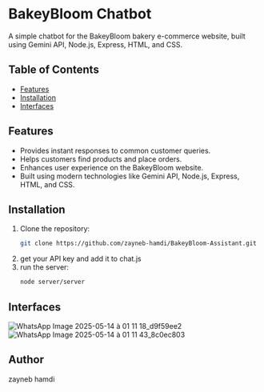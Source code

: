 # BakeyBloom Chatbot

A simple chatbot for the BakeyBloom bakery e-commerce website, built using Gemini API, Node.js, Express, HTML, and CSS.

## Table of Contents
- [Features](#features)
- [Installation](#installation)
- [Interfaces](#interfaces)


## Features
- Provides instant responses to common customer queries.
- Helps customers find products and place orders.
- Enhances user experience on the BakeyBloom website.
- Built using modern technologies like Gemini API, Node.js, Express, HTML, and CSS.

## Installation
1. Clone the repository:
   ```bash
   git clone https://github.com/zayneb-hamdi/BakeyBloom-Assistant.git
2. get your API key and add it to chat.js
3. run the server:
   ```bash
   node server/server
## Interfaces
![WhatsApp Image 2025-05-14 à 01 11 18_d9f59ee2](https://github.com/user-attachments/assets/d6b000fc-c517-4a09-87d7-64095d750837)
![WhatsApp Image 2025-05-14 à 01 11 43_8c0ec803](https://github.com/user-attachments/assets/da2f17d4-c830-474c-8317-a64717461f37)
## Author
zayneb hamdi
